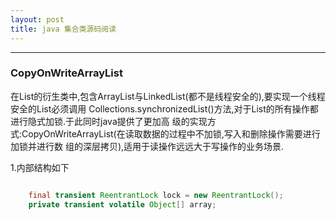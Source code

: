 ```yaml
---
layout: post
title: java 集合类源码阅读
---
```

***

### CopyOnWriteArrayList


在List的衍生类中,包含ArrayList与LinkedList(都不是线程安全的),要实现一个线程安全的List必须调用
Collections.synchronizedList()方法,对于List的所有操作都进行隐式加锁.于此同时java提供了更加高
级的实现方式:CopyOnWriteArrayList(在读取数据的过程中不加锁,写入和删除操作需要进行加锁并进行数
组的深层拷贝),适用于读操作远远大于写操作的业务场景.

1.内部结构如下

```java

    final transient ReentrantLock lock = new ReentrantLock();
    private transient volatile Object[] array;
    
```

